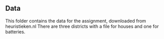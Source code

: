 ## Data
This folder contains the data for the assignment, downloaded from heuristieken.nl
There are three districts with a file for houses and one for batteries. 
